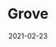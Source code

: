 ---
title: Grove
description: Queer + Black Vinyl
date: 2021-02-23
tags: grove
image: /assets/images/0025898738_10.jpg
imageAlt: merch image
link: https://theyisgrove.bandcamp.com/album/queer-black
---